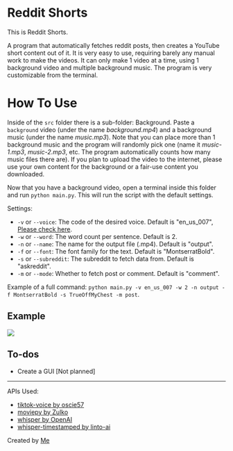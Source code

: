 # Reddit Shorts
This is Reddit Shorts.

A program that automatically fetches reddit posts, then creates a YouTube short content out of it. It is very easy to use, requiring barely any manual work to make the videos. It can only make 1 video at a time, using 1 background video and multiple background music. The program is very customizable from the terminal.

# How To Use
Inside of the `src` folder there is a sub-folder: Background. Paste a `background` video (under the name *background.mp4*) and a background music (under the name *music.mp3*). Note that you can place more than 1 background music and the program will randomly pick one (name it *music-1.mp3*, *music-2.mp3*, etc. The program automatically counts how many music files there are). If you plan to upload the video to the internet, please use your own content for the background or a fair-use content you downloaded.

Now that you have a background video, open a terminal inside this folder and run `python main.py`. This will run the script with the default settings. 

Settings:
- `-v` or `--voice`: The code of the desired voice. Default is "en_us_007", [Please check here](https://github.com/oscie57/tiktok-voice/wiki/Voice-Codes).
- `-w` or `--word`: The word count per sentence. Default is 2.
- `-n` or `--name`: The name for the output file (.mp4). Default is "output".
- `-f` or `--font`: The font family for the text. Default is "MontserratBold".
- `-s` or `--subreddit`: The subreddit to fetch data from. Default is "askreddit".
- `-m` or `--mode`: Whether to fetch post or comment. Default is "comment".

Example of a full command: `python main.py -v en_us_007 -w 2 -n output -f MontserratBold -s TrueOffMyChest -m post`.

## Example
[![](https://markdown-videos-api.jorgenkh.no/youtube/9BMwQrbhJHg)](https://youtu.be/9BMwQrbhJHg)

## To-dos
- Create a GUI [Not planned]
---
APIs Used:
- [tiktok-voice by oscie57](https://github.com/oscie57/tiktok-voice)
- [moviepy by Zulko](https://github.com/Zulko/moviepy)
- [whisper by OpenAI](https://github.com/openai/whisper)
- [whisper-timestamped by linto-ai](https://github.com/openai/whisper)

Created by [Me](https://github.com/jacdevv)

